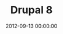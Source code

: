---
event: Symfony Live London 2012
title:  "Drupal 8"
youtube_id: 1LSQf7Re3lQ
authors: 
    - Alex Pott
    - Nathaniel Catchpole

layout: youtube
date:   2012-09-13 00:00:00
---